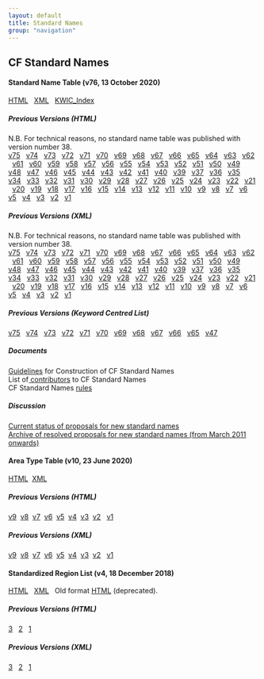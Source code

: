 ```yaml
---
layout: default
title: Standard Names
group: "navigation"
---
```


<h2><b>CF Standard Names</b></h2>
<p>
<h4><b>Standard Name Table (v76, 13 October 2020)</b></h4>
  <a href="Data/cf-standard-names/76/build/cf-standard-name-table.html">HTML</a> &nbsp;
  <a href="Data/cf-standard-names/76/src/cf-standard-name-table.xml">XML</a> &nbsp;
  <a href="Data/cf-standard-names/76/build/kwic_index_for_cf_standard_names.html">KWIC_Index</a>

  <h5><b>Previous Versions (HTML)</b></h5>
    N.B. For technical reasons, no standard name table was published with version number 38.<br>
    <a href="Data/cf-standard-names/75/build/cf-standard-name-table.html">v75</a> &nbsp;
    <a href="Data/cf-standard-names/74/build/cf-standard-name-table.html">v74</a> &nbsp;
    <a href="Data/cf-standard-names/73/build/cf-standard-name-table.html">v73</a> &nbsp;
    <a href="Data/cf-standard-names/72/build/cf-standard-name-table.html">v72</a> &nbsp;
    <a href="Data/cf-standard-names/71/build/cf-standard-name-table.html">v71</a> &nbsp;
    <a href="Data/cf-standard-names/70/build/cf-standard-name-table.html">v70</a> &nbsp;
    <a href="Data/cf-standard-names/69/build/cf-standard-name-table.html">v69</a> &nbsp;
    <a href="Data/cf-standard-names/68/build/cf-standard-name-table.html">v68</a> &nbsp;
    <a href="Data/cf-standard-names/67/build/cf-standard-name-table.html">v67</a> &nbsp;
    <a href="Data/cf-standard-names/66/build/cf-standard-name-table.html">v66</a> &nbsp;
    <a href="Data/cf-standard-names/65/build/cf-standard-name-table.html">v65</a> &nbsp;
    <a href="Data/cf-standard-names/64/build/cf-standard-name-table.html">v64</a> &nbsp;
    <a href="Data/cf-standard-names/63/build/cf-standard-name-table.html">v63</a> &nbsp;
    <a href="Data/cf-standard-names/62/build/cf-standard-name-table.html">v62</a> &nbsp;
    <a href="Data/cf-standard-names/61/build/cf-standard-name-table.html">v61</a> &nbsp;
    <a href="Data/cf-standard-names/60/build/cf-standard-name-table.html">v60</a> &nbsp;
    <a href="Data/cf-standard-names/59/build/cf-standard-name-table.html">v59</a> &nbsp;
    <a href="Data/cf-standard-names/58/build/cf-standard-name-table.html">v58</a> &nbsp;
    <a href="Data/cf-standard-names/57/build/cf-standard-name-table.html">v57</a> &nbsp;
    <a href="Data/cf-standard-names/56/build/cf-standard-name-table.html">v56</a> &nbsp;
    <a href="Data/cf-standard-names/55/build/cf-standard-name-table.html">v55</a> &nbsp;
    <a href="Data/cf-standard-names/54/build/cf-standard-name-table.html">v54</a> &nbsp;
    <a href="Data/cf-standard-names/53/build/cf-standard-name-table.html">v53</a> &nbsp;
    <a href="Data/cf-standard-names/52/build/cf-standard-name-table.html">v52</a> &nbsp;
    <a href="Data/cf-standard-names/51/build/cf-standard-name-table.html">v51</a> &nbsp;
    <a href="Data/cf-standard-names/50/build/cf-standard-name-table.html">v50</a> &nbsp;
    <a href="Data/cf-standard-names/49/build/cf-standard-name-table.html">v49</a> &nbsp;
    <a href="Data/cf-standard-names/48/build/cf-standard-name-table.html">v48</a> &nbsp;
    <a href="Data/cf-standard-names/47/build/cf-standard-name-table.html">v47</a> &nbsp;
    <a href="Data/cf-standard-names/46/build/cf-standard-name-table.html">v46</a> &nbsp;
    <a href="Data/cf-standard-names/45/build/cf-standard-name-table.html">v45</a> &nbsp;
    <a href="Data/cf-standard-names/44/build/cf-standard-name-table.html">v44</a> &nbsp;
    <a href="Data/cf-standard-names/43/build/cf-standard-name-table.html">v43</a> &nbsp;
    <a href="Data/cf-standard-names/42/build/cf-standard-name-table.html">v42</a> &nbsp;
    <a href="Data/cf-standard-names/41/build/cf-standard-name-table.html">v41</a> &nbsp;
    <a href="Data/cf-standard-names/40/build/cf-standard-name-table.html">v40</a> &nbsp;
    <a href="Data/cf-standard-names/39/build/cf-standard-name-table.html">v39</a> &nbsp;
    <a href="Data/cf-standard-names/37/build/cf-standard-name-table.html">v37</a> &nbsp;
    <a href="Data/cf-standard-names/36/build/cf-standard-name-table.html">v36</a> &nbsp;
    <a href="Data/cf-standard-names/35/build/cf-standard-name-table.html">v35</a> &nbsp;
    <a href="Data/cf-standard-names/34/build/cf-standard-name-table.html">v34</a> &nbsp;
    <a href="Data/cf-standard-names/33/build/cf-standard-name-table.html">v33</a> &nbsp;
    <a href="Data/cf-standard-names/32/build/cf-standard-name-table.html">v32</a> &nbsp;
    <a href="Data/cf-standard-names/31/build/cf-standard-name-table.html">v31</a> &nbsp;
    <a href="Data/cf-standard-names/30/build/cf-standard-name-table.html">v30</a> &nbsp;
    <a href="Data/cf-standard-names/29/build/cf-standard-name-table.html">v29</a> &nbsp;
    <a href="Data/cf-standard-names/28/build/cf-standard-name-table.html">v28</a> &nbsp;
    <a href="Data/cf-standard-names/27/build/cf-standard-name-table.html">v27</a> &nbsp;
    <a href="Data/cf-standard-names/26/build/cf-standard-name-table.html">v26</a> &nbsp;
    <a href="Data/cf-standard-names/25/build/cf-standard-name-table.html">v25</a> &nbsp;
    <a href="Data/cf-standard-names/24/build/cf-standard-name-table.html">v24</a> &nbsp;
    <a href="Data/cf-standard-names/23/build/cf-standard-name-table.html">v23</a> &nbsp;
    <a href="Data/cf-standard-names/22/build/cf-standard-name-table.html">v22</a> &nbsp;
    <a href="Data/cf-standard-names/21/build/cf-standard-name-table.html">v21</a> &nbsp;
    <a href="Data/cf-standard-names/20/build/cf-standard-name-table.html">v20</a> &nbsp;
    <a href="Data/cf-standard-names/19/build/cf-standard-name-table.html">v19</a> &nbsp;
    <a href="Data/cf-standard-names/18/build/cf-standard-name-table.html">v18</a> &nbsp;
    <a href="Data/cf-standard-names/17/build/cf-standard-name-table.html">v17</a> &nbsp;
    <a href="Data/cf-standard-names/16/build/cf-standard-name-table.html">v16</a> &nbsp;
    <a href="Data/cf-standard-names/15/build/cf-standard-name-table.html">v15</a> &nbsp;
    <a href="Data/cf-standard-names/14/build/cf-standard-name-table.html">v14</a> &nbsp;
    <a href="Data/cf-standard-names/13/build/cf-standard-name-table.html">v13</a> &nbsp;
    <a href="Data/cf-standard-names/12/build/cf-standard-name-table.html">v12</a> &nbsp;
    <a href="Data/cf-standard-names/11/build/cf-standard-name-table.html">v11</a> &nbsp;
    <a href="Data/cf-standard-names/10/build/cf-standard-name-table.html">v10</a> &nbsp;
    <a href="Data/cf-standard-names/9/build/cf-standard-name-table.html">v9</a> &nbsp;
    <a href="Data/cf-standard-names/8/build/cf-standard-name-table.html">v8</a> &nbsp;
    <a href="Data/cf-standard-names/7/build/cf-standard-name-table.html">v7</a> &nbsp;
    <a href="Data/cf-standard-names/6/build/cf-standard-name-table.html">v6</a> &nbsp;
    <a href="Data/cf-standard-names/5/build/cf-standard-name-table.html">v5</a> &nbsp;
    <a href="Data/cf-standard-names/4/build/cf-standard-name-table.html">v4</a> &nbsp;
    <a href="Data/cf-standard-names/3/build/cf-standard-name-table.html">v3</a> &nbsp;
    <a href="Data/cf-standard-names/2/build/cf-standard-name-table.html">v2</a> &nbsp;
    <a href="Data/cf-standard-names/1/build/cf-standard-name-table.html">v1</a> &nbsp;

  <h5><b>Previous Versions (XML)</b></h5>
    N.B. For technical reasons, no standard name table was published with version number 38.<br>
    <a href="Data/cf-standard-names/75/src/cf-standard-name-table.xml">v75</a> &nbsp;
    <a href="Data/cf-standard-names/74/src/cf-standard-name-table.xml">v74</a> &nbsp;
    <a href="Data/cf-standard-names/73/src/cf-standard-name-table.xml">v73</a> &nbsp;
    <a href="Data/cf-standard-names/72/src/cf-standard-name-table.xml">v72</a> &nbsp;
    <a href="Data/cf-standard-names/71/src/cf-standard-name-table.xml">v71</a> &nbsp;
    <a href="Data/cf-standard-names/70/src/cf-standard-name-table.xml">v70</a> &nbsp;
    <a href="Data/cf-standard-names/69/src/cf-standard-name-table.xml">v69</a> &nbsp;
    <a href="Data/cf-standard-names/68/src/cf-standard-name-table.xml">v68</a> &nbsp;
    <a href="Data/cf-standard-names/67/src/cf-standard-name-table.xml">v67</a> &nbsp;
    <a href="Data/cf-standard-names/66/src/cf-standard-name-table.xml">v66</a> &nbsp;
    <a href="Data/cf-standard-names/65/src/cf-standard-name-table.xml">v65</a> &nbsp;
    <a href="Data/cf-standard-names/64/src/cf-standard-name-table.xml">v64</a> &nbsp;
    <a href="Data/cf-standard-names/63/src/cf-standard-name-table.xml">v63</a> &nbsp;
    <a href="Data/cf-standard-names/62/src/cf-standard-name-table.xml">v62</a> &nbsp;
    <a href="Data/cf-standard-names/61/src/cf-standard-name-table.xml">v61</a> &nbsp;
    <a href="Data/cf-standard-names/60/src/cf-standard-name-table.xml">v60</a> &nbsp;
    <a href="Data/cf-standard-names/59/src/cf-standard-name-table.xml">v59</a> &nbsp;
    <a href="Data/cf-standard-names/58/src/cf-standard-name-table.xml">v58</a> &nbsp;
    <a href="Data/cf-standard-names/57/src/cf-standard-name-table.xml">v57</a> &nbsp;
    <a href="Data/cf-standard-names/56/src/cf-standard-name-table.xml">v56</a> &nbsp;
    <a href="Data/cf-standard-names/55/src/cf-standard-name-table.xml">v55</a> &nbsp;
    <a href="Data/cf-standard-names/54/src/cf-standard-name-table.xml">v54</a> &nbsp;
    <a href="Data/cf-standard-names/53/src/cf-standard-name-table.xml">v53</a> &nbsp;
    <a href="Data/cf-standard-names/52/src/cf-standard-name-table.xml">v52</a> &nbsp;
    <a href="Data/cf-standard-names/51/src/cf-standard-name-table.xml">v51</a> &nbsp;
    <a href="Data/cf-standard-names/50/src/cf-standard-name-table.xml">v50</a> &nbsp;
    <a href="Data/cf-standard-names/49/src/cf-standard-name-table.xml">v49</a> &nbsp;
    <a href="Data/cf-standard-names/48/src/cf-standard-name-table.xml">v48</a> &nbsp;
    <a href="Data/cf-standard-names/47/src/cf-standard-name-table.xml">v47</a> &nbsp;
    <a href="Data/cf-standard-names/46/src/cf-standard-name-table.xml">v46</a> &nbsp;
    <a href="Data/cf-standard-names/45/src/cf-standard-name-table.xml">v45</a> &nbsp;
    <a href="Data/cf-standard-names/44/src/cf-standard-name-table.xml">v44</a> &nbsp;
    <a href="Data/cf-standard-names/43/src/cf-standard-name-table.xml">v43</a> &nbsp;
    <a href="Data/cf-standard-names/42/src/cf-standard-name-table.xml">v42</a> &nbsp;
    <a href="Data/cf-standard-names/41/src/cf-standard-name-table.xml">v41</a> &nbsp;
    <a href="Data/cf-standard-names/40/src/cf-standard-name-table.xml">v40</a> &nbsp;
    <a href="Data/cf-standard-names/39/src/cf-standard-name-table.xml">v39</a> &nbsp;
    <a href="Data/cf-standard-names/37/src/cf-standard-name-table.xml">v37</a> &nbsp;
    <a href="Data/cf-standard-names/36/src/cf-standard-name-table.xml">v36</a> &nbsp;
    <a href="Data/cf-standard-names/35/src/cf-standard-name-table.xml">v35</a> &nbsp;
    <a href="Data/cf-standard-names/34/src/cf-standard-name-table.xml">v34</a> &nbsp;
    <a href="Data/cf-standard-names/33/src/cf-standard-name-table.xml">v33</a> &nbsp;
    <a href="Data/cf-standard-names/32/src/cf-standard-name-table.xml">v32</a> &nbsp;
    <a href="Data/cf-standard-names/31/src/cf-standard-name-table.xml">v31</a> &nbsp;
    <a href="Data/cf-standard-names/30/src/cf-standard-name-table.xml">v30</a> &nbsp;
    <a href="Data/cf-standard-names/29/src/cf-standard-name-table.xml">v29</a> &nbsp;
    <a href="Data/cf-standard-names/28/src/cf-standard-name-table.xml">v28</a>  &nbsp;
    <a href="Data/cf-standard-names/27/src/cf-standard-name-table.xml">v27</a>  &nbsp;
    <a href="Data/cf-standard-names/26/src/cf-standard-name-table.xml">v26</a>  &nbsp;
    <a href="Data/cf-standard-names/25/src/cf-standard-name-table.xml">v25</a>  &nbsp;
    <a href="Data/cf-standard-names/24/src/cf-standard-name-table.xml">v24</a> &nbsp;
    <a href="Data/cf-standard-names/23/src/cf-standard-name-table.xml">v23</a> &nbsp;
    <a href="Data/cf-standard-names/22/src/cf-standard-name-table.xml">v22</a> &nbsp;
    <a href="Data/cf-standard-names/21/src/cf-standard-name-table.xml">v21</a> &nbsp;
    <a href="Data/cf-standard-names/20/src/cf-standard-name-table.xml">v20</a> &nbsp;
    <a href="Data/cf-standard-names/19/src/cf-standard-name-table.xml">v19</a> &nbsp;
    <a href="Data/cf-standard-names/18/src/cf-standard-name-table.xml">v18</a> &nbsp;
    <a href="Data/cf-standard-names/17/src/cf-standard-name-table.xml">v17</a> &nbsp;
    <a href="Data/cf-standard-names/16/src/cf-standard-name-table.xml">v16</a> &nbsp;
    <a href="Data/cf-standard-names/15/src/cf-standard-name-table.xml">v15</a> &nbsp;
    <a href="Data/cf-standard-names/14/src/cf-standard-name-table.xml">v14</a> &nbsp;
    <a href="Data/cf-standard-names/13/src/cf-standard-name-table.xml">v13</a> &nbsp;
    <a href="Data/cf-standard-names/12/src/cf-standard-name-table.xml">v12</a> &nbsp;
    <a href="Data/cf-standard-names/11/src/cf-standard-name-table.xml">v11</a> &nbsp;
    <a href="Data/cf-standard-names/10/src/cf-standard-name-table.xml">v10</a> &nbsp;
    <a href="Data/cf-standard-names/9/src/cf-standard-name-table.xml">v9</a>  &nbsp;
    <a href="Data/cf-standard-names/8/src/cf-standard-name-table.xml">v8</a>  &nbsp;
    <a href="Data/cf-standard-names/7/src/cf-standard-name-table.xml">v7</a>  &nbsp;
    <a href="Data/cf-standard-names/6/src/cf-standard-name-table.xml">v6</a>  &nbsp;
    <a href="Data/cf-standard-names/5/src/cf-standard-name-table.xml">v5</a>  &nbsp;
    <a href="Data/cf-standard-names/4/src/cf-standard-name-table.xml">v4</a>  &nbsp;
    <a href="Data/cf-standard-names/3/src/cf-standard-name-table.xml">v3</a>  &nbsp;
    <a href="Data/cf-standard-names/2/src/cf-standard-name-table.xml">v2</a>  &nbsp;
    <a href="Data/cf-standard-names/1/src/cf-standard-name-table.xml">v1</a> &nbsp;

<h5>Previous Versions (Keyword Centred List)</h5>
      <a href="Data/cf-standard-names/75/build/kwic_index_for_cf_standard_names.html">v75</a>  &nbsp;
      <a href="Data/cf-standard-names/74/build/kwic_index_for_cf_standard_names.html">v74</a>  &nbsp;
      <a href="Data/cf-standard-names/73/build/kwic_index_for_cf_standard_names.html">v73</a>  &nbsp;
      <a href="Data/cf-standard-names/72/build/kwic_index_for_cf_standard_names.html">v72</a>  &nbsp;
      <a href="Data/cf-standard-names/71/build/kwic_index_for_cf_standard_names.html">v71</a>  &nbsp;
      <a href="Data/cf-standard-names/70/build/kwic_index_for_cf_standard_names.html">v70</a>  &nbsp;
      <a href="Data/cf-standard-names/69/build/kwic_index_for_cf_standard_names.html">v69</a>  &nbsp;
      <a href="Data/cf-standard-names/68/build/kwic_index_for_cf_standard_names.html">v68</a>  &nbsp;
      <a href="Data/cf-standard-names/67/build/kwic_index_for_cf_standard_names.html">v67</a>  &nbsp;
      <a href="Data/cf-standard-names/66/build/kwic_index_for_cf_standard_names.html">v66</a>  &nbsp;
      <a href="Data/cf-standard-names/65/build/kwic_index_for_cf_standard_names.html">v65</a>  &nbsp;
      <a href="Data/cf-standard-names/47/build/kwic_index_for_cf_standard_names.html">v47</a>  &nbsp;

  <h5><b>Documents</b></h5>
    <a href="Data/cf-standard-names/docs/guidelines.html">Guidelines</a> for Construction of CF Standard Names<br>
    List of<a href="Data/cf-standard-names/docs/standard-name-contributors.html"> contributors</a> to CF Standard Names<br>
    CF Standard Names <a href="standard_name_rules.html">rules</a>

  <h5><b>Discussion</b></h5>

  <a href="http://cfeditor.ceda.ac.uk/proposals/1?status=active&namefilter=&proposerfilter=&descfilter=&filter+and+display=filter)">Current status of proposals for new standard names</a> <br>
  <a href="http://cfeditor.ceda.ac.uk/proposals/1?status=inactive&namefilter=&proposerfilter=&descfilter=&filter+and+display=filter)">Archive of resolved proposals for new standard names (from March 2011 onwards)</a> <br>

<h4><b>Area Type Table (v10, 23 June 2020)</b></h4>
  <a href="Data/area-type-table/10/build/area-type-table.html">HTML</a>&nbsp;
  <a href="Data/area-type-table/10/src/area-type-table.xml">XML</a>&nbsp;

  <h5>Previous Versions (HTML)</h5>
    <a href="Data/area-type-table/9/build/area-type-table.html">v9</a>&nbsp;
    <a href="Data/area-type-table/8/build/area-type-table.html">v8</a>&nbsp;
    <a href="Data/area-type-table/7/build/area-type-table.html">v7</a>&nbsp;
    <a href="Data/area-type-table/6/build/area-type-table.html">v6</a>&nbsp;
    <a href="Data/area-type-table/5/build/area-type-table.html">v5</a>&nbsp;
    <a href="Data/area-type-table/4/build/area-type-table.html">v4</a>&nbsp;
    <a href="Data/area-type-table/3/build/area-type-table.html">v3</a>&nbsp;
    <a href="Data/area-type-table/2/build/area-type-table.html">v2</a> &nbsp;
    <a href="Data/area-type-table/1/build/area-type-table.html">v1</a> &nbsp;

  <h5>Previous Versions (XML)</h5>
    <a href="Data/area-type-table/9/src/area-type-table.xml">v9</a>&nbsp;
    <a href="Data/area-type-table/8/src/area-type-table.xml">v8</a>&nbsp;
    <a href="Data/area-type-table/7/src/area-type-table.xml">v7</a>&nbsp;
    <a href="Data/area-type-table/6/src/area-type-table.xml">v6</a>&nbsp;
    <a href="Data/area-type-table/5/src/area-type-table.xml">v5</a>&nbsp;
    <a href="Data/area-type-table/4/src/area-type-table.xml">v4</a>&nbsp;
    <a href="Data/area-type-table/3/src/area-type-table.xml">v3</a>&nbsp;
    <a href="Data/area-type-table/2/src/area-type-table.xml">v2</a> &nbsp;
    <a href="Data/area-type-table/1/src/area-type-table.xml">v1</a> &nbsp;

<h4><b>Standardized Region List (v4, 18 December 2018)</b></h4>
    <a href="Data/standardized-region-list/standardized-region-list.html">HTML</a> &nbsp;
    <a href="Data/standardized-region-list/standardized-region-list.xml">XML</a> &nbsp;
    Old format <a href="Data/cf-standard-names/docs/standardized-region-names.html">HTML</a> (deprecated).&nbsp;

  <h5>Previous Versions (HTML)</h5>
    <a href="Data/standardized-region-list/standardized-region-list.3.html">3</a> &nbsp;
    <a href="Data/standardized-region-list/standardized-region-list.2.html">2</a> &nbsp;
    <a href="Data/standardized-region-list/standardized-region-list.1.html">1</a> &nbsp;

  <h5>Previous Versions (XML)</h5>
    <a href="Data/standardized-region-list/standardized-region-list.3.xml">3</a> &nbsp;
    <a href="Data/standardized-region-list/standardized-region-list.2.xml">2</a> &nbsp;
    <a href="Data/standardized-region-list/standardized-region-list.1.xml">1</a> &nbsp;

</p>  

